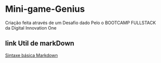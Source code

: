 # Mini-game-Genius
Criação feita através de um Desafio dado Pelo o BOOTCAMP FULLSTACK da Digital Innovation One

## link Util de markDown
[Sintaxe básica Markdown](https://www.markdownguide.org/getting-started/)
